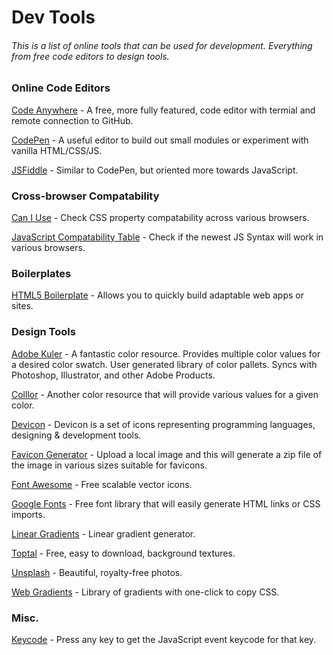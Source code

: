 # Dev Tools
###### This is a list of online tools that can be used for development. Everything from free code editors to design tools. 

### Online Code Editors
[Code Anywhere](https://codeanywhere.com/) - A free, more fully featured, code editor with termial and remote connection to GitHub.

[CodePen](https://codepen.io/) - A useful editor to build out small modules or experiment with vanilla HTML/CSS/JS. 

[JSFiddle](https://jsfiddle.net/) - Similar to CodePen, but oriented more towards JavaScript.

### Cross-browser Compatability 
[Can I Use](https://caniuse.com/) - Check CSS property compatability across various browsers. 

[JavaScript Compatability Table](http://kangax.github.io/compat-table/es6/) - Check if the newest JS Syntax will work in various browsers. 

### Boilerplates
[HTML5 Boilerplate](https://html5boilerplate.com/) - Allows you to quickly build adaptable web apps or sites. 

### Design Tools
[Adobe Kuler](https://color.adobe.com/create/color-wheel/) - A fantastic color resource. Provides multiple color values for a desired color swatch. User generated library of color pallets. Syncs with Photoshop, Illustrator, and other Adobe Products.

[Colllor](http://colllor.com/) - Another color resource that will provide various values for a given color. 

[Devicon](http://konpa.github.io/devicon/) - Devicon is a set of icons representing programming languages, designing & development tools.

[Favicon Generator](https://www.favicon-generator.org/) - Upload a local image and this will generate a zip file of the image in various sizes suitable for favicons. 

[Font Awesome](http://fontawesome.io/) - Free scalable vector icons. 

[Google Fonts](https://fonts.google.com/) - Free font library that will easily generate HTML links or CSS imports.

[Linear Gradients](http://westciv.com/tools/gradients/) - Linear gradient generator.

[Toptal](https://www.toptal.com/) - Free, easy to download, background textures. 

[Unsplash](https://unsplash.com/) - Beautiful, royalty-free photos. 

[Web Gradients](https://webgradients.com/) - Library of gradients with one-click to copy CSS.

### Misc.
[Keycode](http://keycode.info/) - Press any key to get the JavaScript event keycode for that key. 
